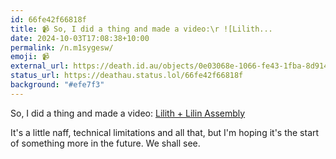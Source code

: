 ```yaml
---
id: 66fe42f66818f
title: 📹 So, I did a thing and made a video:\r ![Lilith...
date: 2024-10-03T17:08:38+10:00
permalink: /n.m1sygesw/
emoji: 📹
external_url: https://death.id.au/objects/0e03068e-1066-fe43-1fba-8d9145209684
status_url: https://deathau.status.lol/66fe42f66818f
background: "#efe7f3"
---
```


So, I did a thing and made a video: [Lilith + Lilin Assembly](https://www.youtube.com/watch?v=UM83YqsAnek)

It's a little naff, technical limitations and all that, but I'm hoping it's the start of something more in the future. We shall see.
